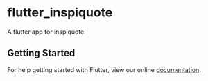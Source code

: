 # flutter_inspiquote

A flutter app for inspiquote

## Getting Started

For help getting started with Flutter, view our online
[documentation](https://flutter.io/).
